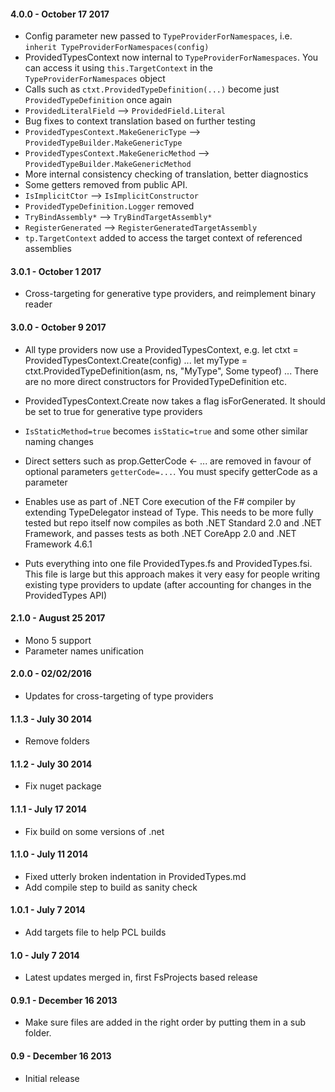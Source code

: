 #### 4.0.0 - October 17 2017
* Config parameter new passed to ``TypeProviderForNamespaces``, i.e. ``inherit TypeProviderForNamespaces(config)``
* ProvidedTypesContext now internal to ``TypeProviderForNamespaces``.  You can access it using ``this.TargetContext`` in the ``TypeProviderForNamespaces`` object
* Calls such as ``ctxt.ProvidedTypeDefinition(...)`` become just ``ProvidedTypeDefinition`` once again
* ``ProvidedLiteralField`` --> ``ProvidedField.Literal``
* Bug fixes to context translation based on further testing
* ``ProvidedTypesContext.MakeGenericType`` --> ``ProvidedTypeBuilder.MakeGenericType``
* ``ProvidedTypesContext.MakeGenericMethod`` --> ``ProvidedTypeBuilder.MakeGenericMethod``
* More internal consistency checking of translation, better diagnostics
* Some getters removed from public API.
* ``IsImplicitCtor`` --> ``IsImplicitConstructor``
* ``ProvidedTypeDefinition.Logger`` removed
* ``TryBindAssembly*`` --> ``TryBindTargetAssembly*``
* ``RegisterGenerated`` --> ``RegisterGeneratedTargetAssembly``
* ``tp.TargetContext`` added to access the target context of referenced assemblies


#### 3.0.1 - October 1 2017
* Cross-targeting for generative type providers, and reimplement binary reader 

#### 3.0.0 - October 9 2017
* All type providers now use a ProvidedTypesContext, e.g.
     let ctxt = ProvidedTypesContext.Create(config)
     ...
     let myType = ctxt.ProvidedTypeDefinition(asm, ns, "MyType", Some typeof<obj>)
    ...
  There are no more direct constructors for ProvidedTypeDefinition etc.

* ProvidedTypesContext.Create now takes a flag isForGenerated. It should be set to true for generative type providers

* ``IsStaticMethod=true`` becomes ``isStatic=true`` and some other similar naming changes

* Direct setters such as prop.GetterCode <- ... are removed in favour of optional parameters ``getterCode=...``. You must specify getterCode as a parameter

* Enables use as part of .NET Core execution of the F# compiler by extending TypeDelegator instead of Type. This needs to be more fully tested but repo itself now compiles as both .NET Standard 2.0 and .NET Framework, and passes tests as both .NET CoreApp 2.0 and .NET Framework 4.6.1

* Puts everything into one file ProvidedTypes.fs and ProvidedTypes.fsi. This file is large but this approach makes it very easy for people writing existing type providers to update (after accounting for changes in the ProvidedTypes API)

#### 2.1.0 - August 25 2017
* Mono 5 support
* Parameter names unification

#### 2.0.0 - 02/02/2016
* Updates for cross-targeting of type providers

#### 1.1.3 - July 30 2014
* Remove folders

#### 1.1.2 - July 30 2014
* Fix nuget package

#### 1.1.1 - July 17 2014
* Fix build on some versions of .net

#### 1.1.0 - July 11 2014
* Fixed utterly broken indentation in ProvidedTypes.md
* Add compile step to build as sanity check

#### 1.0.1 - July 7 2014
* Add targets file to help PCL builds

#### 1.0 - July 7 2014
* Latest updates merged in, first FsProjects based release

#### 0.9.1 - December 16 2013
* Make sure files are added in the right order by putting them in a sub folder.

#### 0.9 - December 16 2013
* Initial release
